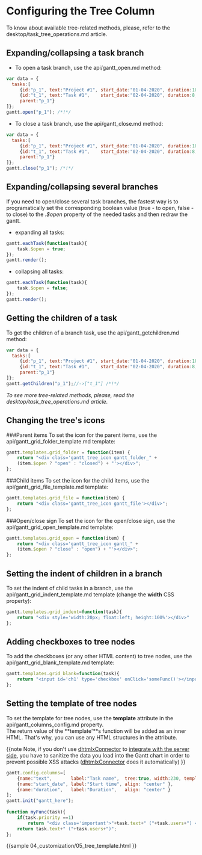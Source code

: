 Configuring the Tree Column
============================================
To know about available tree-related methods, please, refer to the desktop/task_tree_operations.md article.

Expanding/collapsing a task branch
--------------------------------------
- To open a task branch, use the api/gantt_open.md method:

~~~js
var data = {
  tasks:[
     {id:"p_1", text:"Project #1", start_date:"01-04-2020", duration:18},
     {id:"t_1", text:"Task #1",    start_date:"02-04-2020", duration:8,
     parent:"p_1"}
]};
gantt.open("p_1"); /*!*/
~~~

- To close a task branch, use the api/gantt_close.md method:

~~~js
var data = {
  tasks:[
     {id:"p_1", text:"Project #1", start_date:"01-04-2020", duration:18},
     {id:"t_1", text:"Task #1",    start_date:"02-04-2020", duration:8,
     parent:"p_1"}
]};
gantt.close("p_1"); /*!*/
~~~ 

Expanding/collapsing several branches
--------------------------------
If you need to open/close several task branches, the fastest way is to programatically set the corresponding boolean value (true - to open, false - to close)
to the *.$open* property of the needed tasks and then redraw the gantt.

- expanding all tasks:

~~~js
gantt.eachTask(function(task){
	task.$open = true;
});
gantt.render();
~~~

- collapsing all tasks:

~~~js
gantt.eachTask(function(task){
	task.$open = false;
});
gantt.render();
~~~



Getting the children of a task
-------------------------------------------
To get the children of a branch task, use the api/gantt_getchildren.md method:

~~~js
var data = {
  tasks:[
     {id:"p_1", text:"Project #1", start_date:"01-04-2020", duration:18},
     {id:"t_1", text:"Task #1",    start_date:"02-04-2020", duration:8,
     parent:"p_1"}
]};
gantt.getChildren("p_1");//->["t_1"] /*!*/
~~~

*To see more tree-related methods, please, read the desktop/task_tree_operations.md article.*

Changing the tree's icons
---------------------------------------------
###Parent items
To set the icon for the parent items, use the api/gantt_grid_folder_template.md template:

~~~js
gantt.templates.grid_folder = function(item) {
	return "<div class='gantt_tree_icon gantt_folder_" +
    (item.$open ? "open" : "closed") + "'></div>";
};
~~~


###Child items
To set the icon for the child items, use the api/gantt_grid_file_template.md template:

~~~js
gantt.templates.grid_file = function(item) {
	return "<div class='gantt_tree_icon gantt_file'></div>";
};
~~~


###Open/close sign
To set the icon for the open/close sign, use the api/gantt_grid_open_template.md template:

~~~js
gantt.templates.grid_open = function(item) {
    return "<div class='gantt_tree_icon gantt_" + 
    (item.$open ? "close" : "open") + "'></div>";
};
~~~


Setting the indent of children in a branch
------------------------------------------------
To set the indent of child tasks in a branch, use the api/gantt_grid_indent_template.md template (change the **width** CSS property):

~~~js
gantt.templates.grid_indent=function(task){
	return "<div style='width:20px; float:left; height:100%'></div>"
};
~~~


Adding checkboxes to tree nodes
------------------------------------
To add the checkboxes (or any other HTML content) to tree nodes, use the api/gantt_grid_blank_template.md template:

~~~js
gantt.templates.grid_blank=function(task){
	return "<input id='ch1' type='checkbox' onClick='someFunc()'></input>"
};
~~~


Setting the template of tree nodes
---------------------------------------
To set the template for tree nodes, use the **template** attribute in the api/gantt_columns_config.md property. <br> The return value of the **template'**s function will be added as an inner HTML. That's why, you can use any HTML structures in the attribute.

{{note
Note, if you don't use [dhtmlxConnector](http://docs.dhtmlx.com/doku.php?id=dhtmlxconnector:start) to [integrate with the server side](desktop/server_side.md), you have to sanitize the data 
you load into the Gantt chart in order to prevent possible XSS attacks ([dhtmlxConnector](http://docs.dhtmlx.com/doku.php?id=dhtmlxconnector:start) does it automatically)
}}
~~~js
gantt.config.columns=[
    {name:"text",       label:"Task name",  tree:true, width:230, template:myFunc },
    {name:"start_date", label:"Start time", align: "center" },
    {name:"duration",   label:"Duration",   align: "center" }
];
gantt.init("gantt_here");
	
function myFunc(task){
	if(task.priority ==1)
		return "<div class='important'>"+task.text+" ("+task.users+") </div>";
	return task.text+" ("+task.users+")";
};
~~~

{{sample
	04_customization/05_tree_template.html
}}